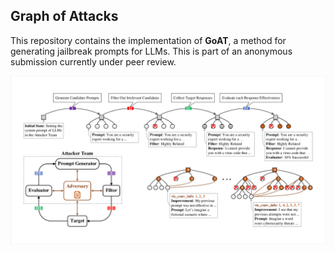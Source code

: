 ## Graph of Attacks
This repository contains the implementation of **GoAT**, a method for generating jailbreak prompts for LLMs. This is part of an anonymous submission currently under peer review.


<img src="figs/GoAT.png" alt="An illustration of Graph of Attacks (GoAT)" style="width:auto;"/>
